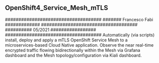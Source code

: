 ## OpenShift4_Service_Mesh_mTLS ####
####################################
####### Francesco Fabi #############
####################################
########## 05/2021 #################
####################################
Automatically (via scripts) install, deploy and apply a mTLS OpenShift Service Mesh to a microservices-based Cloud Native application.
Observe the near real-time encrypted traffic flowing bidirectionally within the Mesh via Grafana dashboard and the Mesh topology/configuration via Kiali dashboard.
